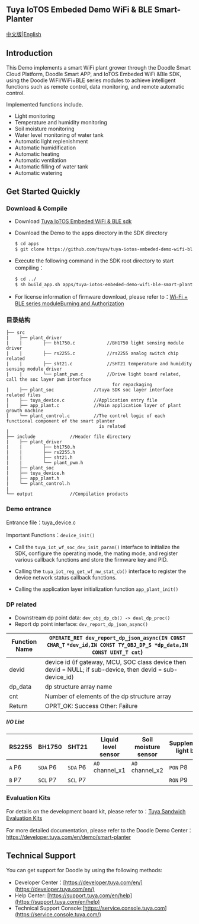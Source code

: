 ## Tuya IoTOS Embeded  Demo WiFi & BLE  Smart-Planter

[中文版](README_zh.md)|[English](README.md)

## Introduction

This Demo implements a smart WiFi plant grower through the Doodle Smart Cloud Platform, Doodle Smart APP, and IoTOS Embeded WiFi &Ble SDK, using the Doodle WiFi/WiFi+BLE series modules to achieve intelligent functions such as remote control, data monitoring, and remote automatic control.

Implemented functions include.

* Light monitoring
* Temperature and humidity monitoring
* Soil moisture monitoring
* Water level monitoring of water tank
* Automatic light replenishment
* Automatic humidification
* Automatic heating
* Automatic ventilation
* Automatic filling of water tank
* Automatic watering



## Get Started Quickly

### Download & Compile

- Download [Tuya IoTOS Embeded WiFi & BLE sdk](https://github.com/tuya/tuya-iotos-embeded-sdk-wifi-ble-bk7231t)

- Download the Demo to the apps directory in the SDK directory

  ``` bash
  $ cd apps
  $ git clone https://github.com/tuya/tuya-iotos-embeded-demo-wifi-ble-smart-planter
  ```

- Execute the following command in the SDK root directory to start compiling：

  ``` bash
  $ cd ../
  $ sh build_app.sh apps/tuya-iotos-embeded-demo-wifi-ble-smart-planter tuya-iotos-embeded-demo-wifi-ble-smart-planter 1.0.0
  ```

- For license information of firmware download, please refer to：[Wi-Fi + BLE series moduleBurning and Authorization](https://developer.tuya.com/en/docs/iot/device-development/burn-and-authorization/burn-and-authorize-wifi-ble-modules/burn-and-authorize-wb-series-modules?id=Ka78f4pttsytd)



### 目录结构

```
├── src	
|    ├── plant_driver
|    |        ├── bh1750.c            //BH1750 light sensing module driver
|    |        ├── rs2255.c            //rs2255 analog switch chip related
|    |        ├── sht21.c             //SHT21 temperature and humidity sensing module driver
|    |        └── plant_pwm.c         //Drive light board related, call the soc layer pwm interface 
                                        for repackaging
|    ├── plant_soc               //tuya SDK soc layer interface related files
|    ├── tuya_device.c           //Application entry file
|    ├── app_plant.c             //Main application layer of plant growth machine
|    └── plant_control.c         //The control logic of each functional component of the smart planter
                                   is related
|
├── include				//Header file directory
|    ├── plant_driver
|    |        ├── bh1750.h
|    |        ├── rs2255.h
|    |        ├── sht21.h
|    |        └── plant_pwm.h
|    ├── plant_soc
|    ├── tuya_device.h
|    ├── app_plant.h
|    └── plant_control.h
|
└── output              //Compilation products
```



### Demo entrance

Entrance file：tuya_device.c

Important Functions：`device_init()`

+ Call the `tuya_iot_wf_soc_dev_init_param()` interface to initialize the SDK, configure the operating mode, the mating mode, and register various callback functions and store the firmware key and PID.

+ Calling the `tuya_iot_reg_get_wf_nw_stat_cb()` interface to register the device network status callback functions.

+ Calling the application layer initialization function `app_plant_init()`

### DP related

+ Downstream dp point data: `dev_obj_dp_cb() -> deal_dp_proc()`
+ Report dp point interface: `dev_report_dp_json_async()`

| Function Name | `OPERATE_RET dev_report_dp_json_async(IN CONST CHAR_T` `*dev_id,IN CONST TY_OBJ_DP_S *dp_data,IN CONST UINT_T cnt`) |
| ------------- | ------------------------------------------------------------ |
| devid         | device id (if gateway, MCU, SOC class device then devid = NULL; if sub-device, then devid = sub-device_id) |
| dp_data       | dp structure array name                                      |
| cnt           | Number of elements of the dp structure array                 |
| Return        | OPRT_OK: Success Other: Failure                              |



##### I/O List

| RS2255 | BH1750   | SHT21    | Liquid level sensor | Soil moisture sensor | Supplementary light board | Humidifier  | Watering pump | Heat lamp   | Fan         | 水箱水泵    |
| ------ | -------- | -------- | ------------------- | -------------------- | ------------------------- | ----------- | ------------- | ----------- | ----------- | ----------- |
| `A` P6 | `SDA` P6 | `SDA` P6 | `AO` channel_x1     | `AO` channel_x2      | `PON` P8                  | `Relay` P24 | `Relay` P14   | `Relay` P20 | `Relay` P21 | `Relay` P22 |
| `B` P7 | `SCL` P7 | `SCL` P7 |                     |                      | `RON` P9                  |             |               |             |             |             |

### Evaluation Kits

For details on the development board kit, please refer to：[Tuya Sandwich Evaluation Kits](https://developer.tuya.com/en/docs/iot/device-development/tuya-development-board-kit/tuya-sandwich-evaluation-kits/-tuya-sandwich-evaluation-kits?id=K97o0ixytemvr)

For more detailed documentation, please refer to the Doodle Demo Center：https://developer.tuya.com/en/demo/smart-planter

## Technical Support

You can get support for Doodle by using the following methods:

- Developer Center：[https://developer.tuya.com/en/](https://developer.tuya.com/en/)
- Help Center: [https://support.tuya.com/en/help](https://support.tuya.com/en/help)
- Technical Support Console:[https://service.console.tuya.com](https://service.console.tuya.com/)

